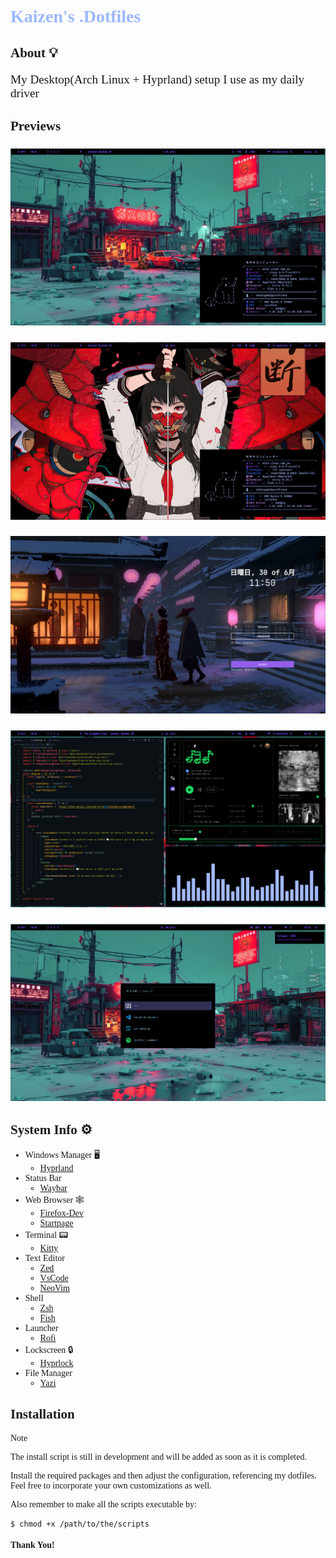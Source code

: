 <div style="font-family: JetBrainsMono Nerd Font;">
<h1 style="color: #9cb8ff" align="left">Kaizen's  .Dotfiles</h1>

<h2 align="left">About 💡</h2>
 
<p style="font-family: SpaceMono Nerd Font Mono; font-size: 1.2rem" align="left">My Desktop(Arch Linux + Hyprland) setup I use as my daily driver</p>

###

<h2 align="left">Previews 📸</h2>

###

<div align="center">
  <img src="previews/rice1.png"  />
</div>

###

<div align="center">
  <img src="previews/rice2.png"  />
</div>

###

<div align="center">
  <img src="previews/kai.png"  />
</div>

###

<div align="center">
  <img src="previews/rice3.png"  />
</div>

###

<div align="center">
  <img src="previews/rofi.png"  />
</div>

<h2 align="left">System Info ⚙️</h2>

-  Windows Manager 🖥️
   -  [Hyprland](https://github.com/hyprwm/Hyprland)
-  Status Bar 🍫
   -  [Waybar](https://github.com/Alexays/Waybar)
-  Web Browser 🕸️
   -  [Firefox-Dev](https://github.com/topics/firefox-developer-edition)
   -  [Startpage](https://github.com/topics/firefox-developer-edition)
-  Terminal 📟
   -  [Kitty](https://sw.kovidgoyal.net/kitty/)
-  Text Editor 📜
   -  [Zed](https://github.com/zed-industries/zed)
   -  [VsCode](https://code.visualstudio.com/)
   -  [NeoVim](https://github.com/neovim/neovim)
-  Shell 🐌
   -  [Zsh](https://github.com/ohmyzsh/ohmyzsh)
   -  [Fish](https://github.com/fish-shell/fish-shell)
-  Launcher 🚀
   -  [Rofi](https://github.com/davatorium/rofi)
-  Lockscreen 🔒
   -  [Hyprlock](https://github.com/hyprwm/hyprlock)
-  File Manager 📁
   -  [Yazi](https://github.com/sxyazi/yazi)

###

<h2 align="left">Installation</h2>

> [!NOTE]
> The install script is still in development and will be added as soon as it is completed.

Install the required packages and then adjust the configuration, referencing my dotfiles. Feel free to incorporate your own customizations as well.

Also remember to make all the scripts executable by:

```
$ chmod +x /path/to/the/scripts
```

<h4 style="font-family:SpaceMono Nerd Font" align="left">Thank You!</h4>


</div>
